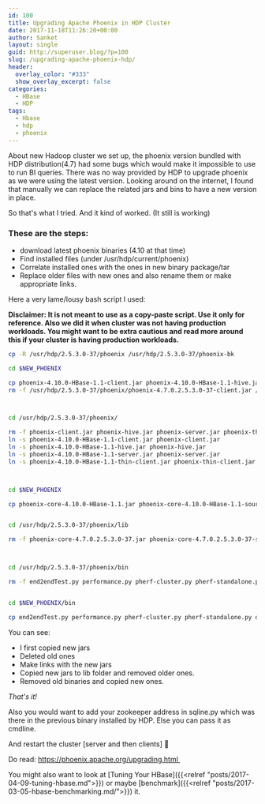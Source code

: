 ```yaml
---
id: 100
title: Upgrading Apache Phoenix in HDP Cluster
date: 2017-11-18T11:26:20+00:00
author: Sanket
layout: single
guid: http://superuser.blog/?p=100
slug: /upgrading-apache-phoenix-hdp/
header:
  overlay_color: "#333"
  show_overlay_excerpt: false
categories:
  - HBase
  - HDP
tags:
  - Hbase
  - hdp
  - phoenix
---
```

About new Hadoop cluster we set up, the phoenix version bundled with HDP distribution(4.7) had some bugs which would make it impossible to use to run BI queries. There was no way provided by HDP to upgrade phoenix as we were using the latest version. Looking around on the internet, I found that manually we can replace the related jars and bins to have a new version in place.

So that's what I tried. And it kind of worked. (It still is working)

### These are the steps:

  * download latest phoenix binaries (4.10 at that time)
  * Find installed files (under /usr/hdp/current/phoenix)
  * Correlate installed ones with the ones in new binary package/tar
  * Replace older files with new ones and also rename them or make appropriate links.

Here a very lame/lousy bash script I used:

**Disclaimer: It is not meant to use as a copy-paste script. Use it only for reference. Also we did it when cluster was not having production workloads. You might want to be extra cautious and read more around this if your cluster is having production workloads.**

```bash
cp -R /usr/hdp/2.5.3.0-37/phoenix /usr/hdp/2.5.3.0-37/phoenix-bk

cd $NEW_PHOENIX

cp phoenix-4.10.0-HBase-1.1-client.jar phoenix-4.10.0-HBase-1.1-hive.jar  phoenix-4.10.0-HBase-1.1-queryserver.jar phoenix-4.10.0-HBase-1.1-server.jar phoenix-4.10.0-HBase-1.1-thin-client.jar /usr/hdp/2.5.3.0-37/phoenix/
rm -f /usr/hdp/2.5.3.0-37/phoenix/phoenix-4.7.0.2.5.3.0-37-client.jar /usr/hdp/2.5.3.0-37/phoenix/phoenix-4.7.0.2.5.3.0-37-hive.jar /usr/hdp/2.5.3.0-37/phoenix/phoenix-4.7.0.2.5.3.0-37-queryserver.jar /usr/hdp/2.5.3.0-37/phoenix/phoenix-4.7.0.2.5.3.0-37-server.jar /usr/hdp/2.5.3.0-37/phoenix/phoenix-4.7.0.2.5.3.0-37-thin-client.jar



cd /usr/hdp/2.5.3.0-37/phoenix/

rm -f phoenix-client.jar phoenix-hive.jar phoenix-server.jar phoenix-thin-client.jar
ln -s phoenix-4.10.0-HBase-1.1-client.jar phoenix-client.jar
ln -s phoenix-4.10.0-HBase-1.1-hive.jar phoenix-hive.jar
ln -s phoenix-4.10.0-HBase-1.1-server.jar phoenix-server.jar
ln -s phoenix-4.10.0-HBase-1.1-thin-client.jar phoenix-thin-client.jar



cd $NEW_PHOENIX

cp phoenix-core-4.10.0-HBase-1.1.jar phoenix-core-4.10.0-HBase-1.1-sources.jar phoenix-flume-4.10.0-HBase-1.1.jar phoenix-hive-4.10.0-HBase-1.1.jar phoenix-hive-4.10.0-HBase-1.1-sources.jar phoenix-pherf-4.10.0-HBase-1.1.jar phoenix-pherf-4.10.0-HBase-1.1-minimal.jar phoenix-pherf-4.10.0-HBase-1.1-sources.jar phoenix-pig-4.10.0-HBase-1.1.jar phoenix-queryserver-4.10.0-HBase-1.1.jar phoenix-queryserver-4.10.0-HBase-1.1-sources.jar phoenix-queryserver-client-4.10.0-HBase-1.1.jar phoenix-spark-4.10.0-HBase-1.1.jar phoenix-spark-4.10.0-HBase-1.1-sources.jar /usr/hdp/2.5.3.0-37/phoenix/lib


cd /usr/hdp/2.5.3.0-37/phoenix/lib

rm -f phoenix-core-4.7.0.2.5.3.0-37.jar phoenix-core-4.7.0.2.5.3.0-37-sources.jar phoenix-flume-4.7.0.2.5.3.0-37.jar phoenix-hive-4.7.0.2.5.3.0-37.jar phoenix-hive-4.7.0.2.5.3.0-37-sources.jar phoenix-pherf-4.7.0.2.5.3.0-37.jar phoenix-pherf-4.7.0.2.5.3.0-37-minimal.jar phoenix-pherf-4.7.0.2.5.3.0-37-sources.jar phoenix-pig-4.7.0.2.5.3.0-37.jar phoenix-queryserver-4.7.0.2.5.3.0-37.jar phoenix-queryserver-4.7.0.2.5.3.0-37-sources.jar phoenix-queryserver-client-4.7.0.2.5.3.0-37.jar phoenix-spark-4.7.0.2.5.3.0-37.jar phoenix-spark-4.7.0.2.5.3.0-37-sources.jar



cd /usr/hdp/2.5.3.0-37/phoenix/bin

rm -f end2endTest.py performance.py pherf-cluster.py pherf-standalone.py pherf-standalone.py phoenix_utils.pyc queryserver.py sqlline.py sqlline-thin.py traceserver.py


cd $NEW_PHOENIX/bin

cp end2endTest.py performance.py pherf-cluster.py pherf-standalone.py queryserver.py sqlline.py sqlline-thin.py traceserver.py /usr/hdp/2.5.3.0-37/phoenix/bin
```

You can see:

  * I first copied new jars
  * Deleted old ones
  * Make links with the new jars
  * Copied new jars to lib folder and removed older ones.
  * Removed old binaries and copied new ones.

_That's it!_

Also you would want to add your zookeeper address in sqline.py which was there in the previous binary installed by HDP. Else you can pass it as cmdline.

And restart the cluster [server and then clients] 🙂

Do read: <a href="https://phoenix.apache.org/upgrading.html" target="_blank" rel="noopener">https://phoenix.apache.org/upgrading.html </a>

You might also want to look at [Tuning Your HBase]({{<relref "posts/2017-04-09-tuning-hbase.md">}}) or maybe [benchmark]({{<relref "posts/2017-03-05-hbase-benchmarking.md/">}}) it.